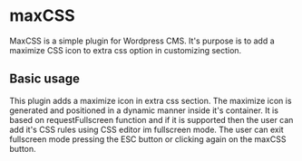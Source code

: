 # maxCSS

MaxCSS is a simple plugin for Wordpress CMS. It's purpose is to add a maximize CSS icon to extra css option in customizing section.

## Basic usage

This plugin adds a maximize icon in extra css section. The maximize icon is generated and positioned in a dynamic manner inside it's container. It is based on requestFullscreen function and if it is supported then the user can add it's CSS rules using CSS editor im fullscreen mode. The user can exit fullscreen mode pressing the ESC button or clicking again on the maxCSS button.
